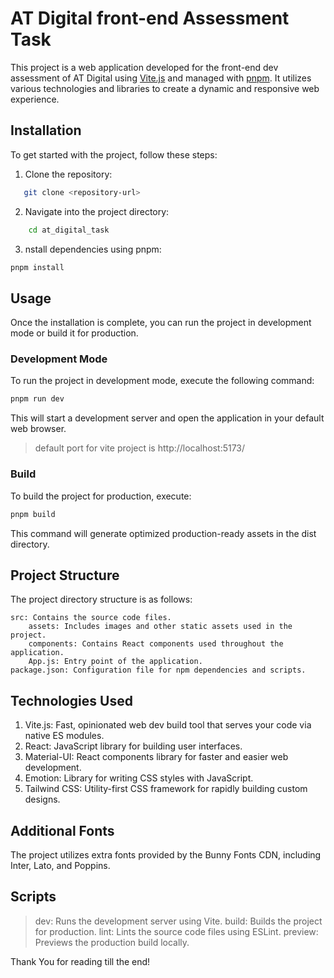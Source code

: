 # AT Digital front-end Assessment Task

This project is a web application developed for the front-end dev assessment of AT Digital using [Vite.js](https://vitejs.dev/) and managed with [pnpm](https://pnpm.io/). It utilizes various technologies and libraries to create a dynamic and responsive web experience.

## Installation

To get started with the project, follow these steps:

1. Clone the repository:

```bash
   git clone <repository-url>
```

2. Navigate into the project directory:

```bash
    cd at_digital_task
```

3. nstall dependencies using pnpm:

```bash
pnpm install

```

## Usage

Once the installation is complete, you can run the project in development mode or build it for production.

### Development Mode

To run the project in development mode, execute the following command:

```bash
pnpm run dev
```

This will start a development server and open the application in your default web browser.

> default port for vite project is http://localhost:5173/

### Build

To build the project for production, execute:

```bash
pnpm build
```

This command will generate optimized production-ready assets in the dist directory.

## Project Structure

The project directory structure is as follows:

    src: Contains the source code files.
        assets: Includes images and other static assets used in the project.
        components: Contains React components used throughout the application.
        App.js: Entry point of the application.
    package.json: Configuration file for npm dependencies and scripts.

## Technologies Used

1. Vite.js: Fast, opinionated web dev build tool that serves your code via native ES modules.
2. React: JavaScript library for building user interfaces.
3. Material-UI: React components library for faster and easier web development.
4. Emotion: Library for writing CSS styles with JavaScript.
5. Tailwind CSS: Utility-first CSS framework for rapidly building custom designs.

## Additional Fonts

The project utilizes extra fonts provided by the Bunny Fonts CDN, including Inter, Lato, and Poppins.

## Scripts

> dev: Runs the development server using Vite.
> build: Builds the project for production.
> lint: Lints the source code files using ESLint.
> preview: Previews the production build locally.

Thank You for reading till the end!